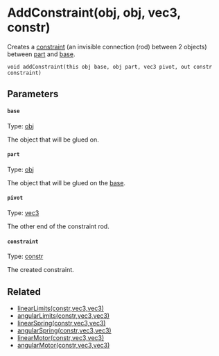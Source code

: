 

# AddConstraint(obj, obj, vec3, constr)

Creates a [constraint](#constraint) (an invisible connection (rod) between 2 objects) between [part](#part) and [base](#base).

```
void addConstraint(this obj base, obj part, vec3 pivot, out constr constraint)
```

## Parameters

#### `base`
Type: [obj](/MdDocs/Types/Obj.md)

The object that will be glued on.

#### `part`
Type: [obj](/MdDocs/Types/Obj.md)

The object that will be glued on the [base](#base).

#### `pivot`
Type: [vec3](/MdDocs/Types/Vec3.md)

The other end of the constraint rod.

#### `constraint`
Type: [constr](/MdDocs/Types/Constr.md)

The created constraint.

## Related

 - [linearLimits(constr,vec3,vec3)](/MdDocs/Functions/LinearLimits.constr.vec3.vec3.md)
 - [angularLimits(constr,vec3,vec3)](/MdDocs/Functions/AngularLimits.constr.vec3.vec3.md)
 - [linearSpring(constr,vec3,vec3)](/MdDocs/Functions/LinearSpring.constr.vec3.vec3.md)
 - [angularSpring(constr,vec3,vec3)](/MdDocs/Functions/AngularSpring.constr.vec3.vec3.md)
 - [linearMotor(constr,vec3,vec3)](/MdDocs/Functions/LinearMotor.constr.vec3.vec3.md)
 - [angularMotor(constr,vec3,vec3)](/MdDocs/Functions/AngularMotor.constr.vec3.vec3.md)


